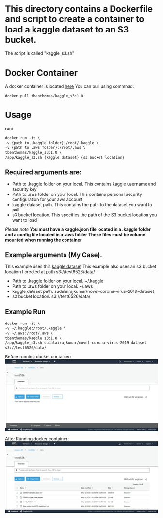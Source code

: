 # This directory contains a Dockerfile and script to create a container to load a kaggle dataset to an S3 bucket. 

The script is called "kaggle_s3.sh"
# Docker Container
A docker container is located [here](https://hub.docker.com/repository/docker/tbenthomas/kaggle_s3/tags?page=1)
You can pull using commnad:
```
docker pull tbenthomas/kaggle_s3:1.0
```

# Usage
run: 
```
docker run -it \
-v {path to .kaggle folder}:/root/.kaggle \
-v {path to .aws folder}:/root/.aws \
tbenthomas/kaggle_s3:1.0 \
/app/kaggle_s3.sh {kaggle dataset} {s3 bucket location}
```

## Required arguments are:
- Path to .kaggle folder on your local. This contains kaggle username and security key
- Path to .aws folder on your local. This contains personal security configuration for your aws account
- kaggle dataset path. This contains the path to the dataset you want to pull.
- s3 bucket location. This specifies the path of the S3 bucket location you want to load

*Please note*
**You must have a kaggle.json file located in a .kaggle folder and a config file located in a .aws folder**
**These files must be volume mounted when running the container**

## Example arguments (My Case).
This example uses this [kaggle dataset](https://www.kaggle.com/sudalairajkumar/novel-corona-virus-2019-dataset) 
This example also uses an s3 bucket location I created at path s3://test6526/data/

- Path to .kaggle folder on your local. ~/.kaggle
- Path to .aws folder on your local. ~/.aws
- kaggle dataset path. sudalairajkumar/novel-corona-virus-2019-dataset
- s3 bucket location. s3://test6526/data/

## Example Run
```
docker run -it \
-v ~/.kaggle:/root/.kaggle \
-v ~/.aws:/root/.aws \
tbenthomas/kaggle_s3:1.0 \
/app/kaggle_s3.sh sudalairajkumar/novel-corona-virus-2019-dataset s3://test6526/data/

```

Before running docker container:
![image](screenshots/before_load.png)

After Running docker container:
![image](screenshots/after_load.png)
